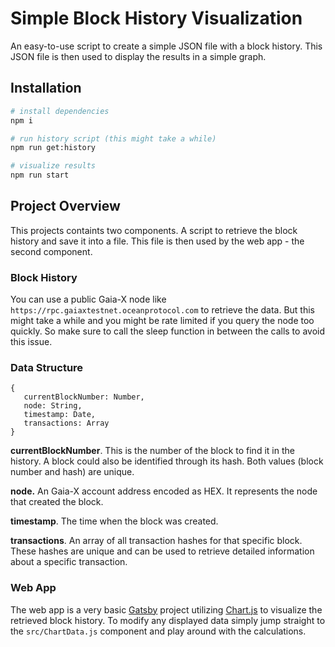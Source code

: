 # Simple Block History Visualization
An easy-to-use script to create a simple JSON file with a block history. This JSON file is then used to display the results in a simple graph.

## Installation

```bash
# install dependencies
npm i

# run history script (this might take a while)
npm run get:history

# visualize results
npm run start
```

## Project Overview

This projects containts two components. A script to retrieve the block history and save it into a file. This file is then used by the web app - the second component.

### Block History

You can use a public Gaia-X node like `https://rpc.gaiaxtestnet.oceanprotocol.com` to retrieve the data. But this might take a while and you might be rate limited if you query the node too quickly. So make sure to call the sleep function in between the calls to avoid this issue.

### Data Structure

```
{
   currentBlockNumber: Number,
   node: String,
   timestamp: Date,
   transactions: Array
}
```

**currentBlockNumber**.  This is the number of the block to find it in the history. A block could also be identified through its hash. Both values (block number and hash) are unique. 

**node.** An Gaia-X account address encoded as HEX. It represents the node that created the block. 

**timestamp**. The time when the block was created. 

**transactions**. An array of all transaction hashes for that specific block. These hashes are unique and can be used to retrieve detailed information about a specific transaction.

### Web App

The web app is a very basic [Gatsby](https://www.gatsbyjs.com/) project utilizing [Chart.js](https://www.chartjs.org/) to visualize the retrieved block history. To modify any displayed data simply jump straight to the `src/ChartData.js` component and play around with the calculations.

